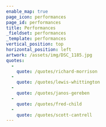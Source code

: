 ```yaml
---
enable_map: true
page_icon: performances
page_id: performances
title: Performances
_fieldset: performances
_template: performances
vertical_position: top
horizontal_position: left
artwork: /assets/img/DSC_1185.jpg
quotes:
  - 
    quote: /quotes/richard-morrison
  - 
    quote: /quotes/lewis-whittington
  - 
    quote: /quotes/janos-gereben
  - 
    quote: /quotes/fred-child
  - 
    quote: /quotes/scott-cantrell
---
```


























